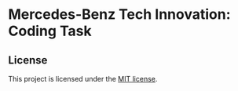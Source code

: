 # Mercedes-Benz Tech Innovation: Coding Task

## License

This project is licensed under the [MIT license](https://github.com/Crusader99/mbti-coding-task/blob/main/README.md).
